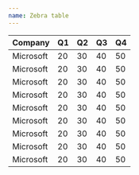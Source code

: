 ```yaml
---
name: Zebra table
---
```

<table class="table table-striped">
  <thead>
    <tr>
      <th>Company</th>
      <th>Q1</th>
      <th>Q2</th>
      <th>Q3</th>
      <th>Q4</th>
    </tr>
  </thead>
  <tbody>
    <tr>
      <td>Microsoft</td>
      <td>20</td>
      <td>30</td>
      <td>40</td>
      <td>50</td>
    </tr>
     <tr>
      <td>Microsoft</td>
      <td>20</td>
      <td>30</td>
      <td>40</td>
      <td>50</td>
    </tr>
     <tr>
      <td>Microsoft</td>
      <td>20</td>
      <td>30</td>
      <td>40</td>
      <td>50</td>
    </tr>
      <tr>
      <td>Microsoft</td>
      <td>20</td>
      <td>30</td>
      <td>40</td>
      <td>50</td>
    </tr>
     <tr>
      <td>Microsoft</td>
      <td>20</td>
      <td>30</td>
      <td>40</td>
      <td>50</td>
    </tr>
     <tr class="success">
      <td>Microsoft</td>
      <td>20</td>
      <td>30</td>
      <td>40</td>
      <td>50</td>
    </tr>
    <tr class="warning">
      <td>Microsoft</td>
      <td>20</td>
      <td>30</td>
      <td>40</td>
      <td>50</td>
    </tr>
    <tr class="info">
      <td>Microsoft</td>
      <td>20</td>
      <td>30</td>
      <td>40</td>
      <td>50</td>
    </tr>
    <tr class="danger">
      <td>Microsoft</td>
      <td>20</td>
      <td>30</td>
      <td>40</td>
      <td>50</td>
    </tr>
  </tbody>
</table>